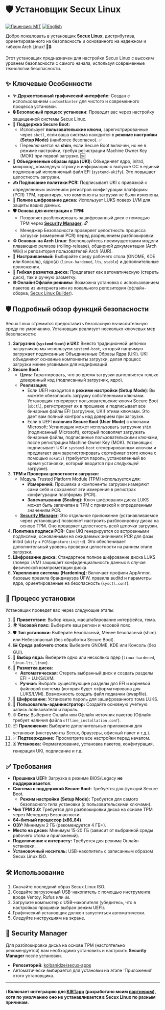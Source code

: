 # 🛡️ Установщик Secux Linux

[![Лицензия: MIT](https://img.shields.io/badge/License-MIT-yellow.svg)](https://opensource.org/licenses/MIT)
[![English](https://img.shields.io/badge/README-in_English-blue.svg)](README.md)

Добро пожаловать в установщик **Secux Linux**, дистрибутива, ориентированного на безопасность и основанного на надежном и гибком Arch Linux! 🐧🔒

Этот установщик предназначен для настройки Secux Linux с высоким уровнем безопасности с самого начала, используя современные технологии безопасности.

## ✨ Ключевые Особенности

*   **✨ Дружественный графический интерфейс:** Создан с использованием `customtkinter` для чистого и современного процесса установки.
*   **🔒 Безопасный процесс установки:** Проводит вас через настройку защищенной системы Secux Linux.
*   **🔑 Поддержка Secure Boot:**
    *   Использует **пользовательские ключи**, зарегистрированные через `sbctl`, если ваша система находится в **режиме настройки (Setup Mode)** (наиболее безопасно). ✅
    *   Переключается на **shim**, если Secure Boot включен, но не в режиме настройки, требуя регистрации Machine Owner Key (MOK) при первой загрузке. 🆗
*   **🧱 Объединенные образы ядра (UKI):** Объединяет ядро, initrd, микрокод, командную строку и информацию о выпуске ОС в единый подписанный исполняемый файл EFI (`systemd-ukify`). Это повышает целостность загрузки.
*   **✍️ Подписание политики PCR:** Подписывает UKI с привязкой к определенным значениям регистров конфигурации платформы (PCR) TPM, гарантируя, что компоненты загрузки не были изменены.
*   **🔐 Полное шифрование диска:** Использует LUKS поверх LVM для защиты ваших данных.
*   **🛡️ Основа для интеграции с TPM:**
    *   Позволяет разблокировать зашифрованный диск с помощью TPM через [**Security Manager**](https://github.com/kolbanidze/secux-apps). 🔓
    *   Менеджер Безопасности проверяет целостность процесса загрузки (измерения PCR) перед разрешением разблокировки.
*   **⚙️ Основан на Arch Linux:** Воспользуйтесь преимуществами модели плавающих релизов (rolling-release), обширной документации (Arch Wiki) и репозитория пользователей Arch (AUR).
*   **🔧 Настраиваемый:** Выбирайте среду рабочего стола (GNOME, KDE или Консоль), ядро(а) (`linux-hardened`, `lts`, `stable`) и дополнительные приложения.
*   **💾 Гибкая разметка диска:** Предлагает как автоматическую (стереть диск), так и ручную разметку.
*   **🌐 Онлайн/Офлайн режимы:** Возможна установка с использованием пакетов из интернета или из локального репозитория (офлайн-сборка, [Secux Linux Builder](https://github.com/kolbanidze/secux-iso)).

## 🛡️ Подробный обзор функций безопасности

Secux Linux стремится предоставить безопасную вычислительную среду по умолчанию. Установщик реализует несколько ключевых мер безопасности:

1.  **Загрузчик (`systemd-boot`) и UKI:** Вместо традиционной цепочки загрузчиков мы используем `systemd-boot`, который напрямую загружает подписанные Объединенные Образы Ядра (UKI). UKI объединяют основные компоненты загрузки, делая процесс загрузки менее уязвимым для модификаций.
2.  **Secure Boot:**
    *   **Цель:** Гарантировать, что во время загрузки выполняется только доверенный код (подписанный загрузчик, ядро).
    *   **Реализация:**
        *   Если UEFI находится в **режиме настройки (Setup Mode)**: Вы можете обезопасить загрузку собственными ключами. Установщик генерирует пользовательские ключи Secure Boot (`sbctl`), регистрирует их в прошивке и подписывает все бинарные файлы EFI (загрузчик, UKI) этими ключами. Это дает вам полный контроль над доверием при загрузке.
        *   Если в UEFI **включен Secure Boot (User Mode)** с ключами Microsoft: Установщик может использовать загрузчик `shim` (подписанный Microsoft), который позволяет загружать бинарные файлы, подписанные пользовательскими ключами, после регистрации Machine Owner Key (MOK). Установщик подписывает UKI и `systemd-boot` сгенерированным ключом и предлагает вам зарегистрировать сертификат этого ключа с помощью `mokutil` (требуется пароль, установленный во время установки, который вводится при *следующей* загрузке).
3.  **TPM и Проверка целостности загрузки:**
    *   Модуль Trusted Platform Module (TPM) используется для:
        *   **Измерений:** Прошивка и компоненты загрузки измеряют сами себя и сохраняют эти измерения в регистрах конфигурации платформы (PCR).
        *   **Запечатывания (Sealing):** Ключ шифрования диска LUKS может быть запечатан в TPM с привязкой к определенным значениям PCR.
    *   [**Security Manager**](https://github.com/kolbanidze/secux-apps): Это отдельное приложение (устанавливаемое через установщик) позволяет настроить разблокировку диска на основе TPM. Оно проверяет целостность всей цепочки загрузки.
4.  **Политика подписи PCR:** Сам UKI генерируется со встроенными подписями, основанными на ожидаемых значениях PCR для фазы initrd (`ukify` + `PCRSignature:initrd`). Это обеспечивает дополнительный уровень проверки целостности на раннем этапе загрузки.
5.  **Шифрование диска:** Стандартное полное шифрование диска LUKS (поверх LVM) защищает конфиденциальность данных в случае физической компрометации диска.
6.  **Укрепление системы (Hardening):** Включает профили AppArmor, базовые правила брандмауэра UFW, правила auditd и параметры ядра, ориентированные на безопасность (`sysctl.conf`).

## 🚀 Процесс установки

Установщик проведет вас через следующие этапы:

1.  👋 **Приветствие:** Выбор языка, масштабирование интерфейса, тема.
2.  🌍 **Часовой пояс:** Выберите ваш регион и часовой пояс.
3.  🛡️ **Тип установки:** Выберите Безопасный, Менее безопасный (shim) или Небезопасный (без обработки Secure Boot).
4.  🖼️ **Среда рабочего стола:** Выберите GNOME, KDE или Консоль (без GUI).
5.  🐧 **Выбор ядра:** Выберите одно или несколько ядер (`linux-hardened`, `linux-lts`, `linux`).
6.  💾 **Разметка диска:**
    *   **Автоматическая:** Стереть выбранный диск и создать разделы EFI + LUKS/LVM.
    *   **Ручная:** Выбрать существующие разделы для EFI и корневой файловой системы (которая будет отформатирована для LUKS/LVM). Возможность создать файл подкачки (swapfile).
7.  🔑 **Шифрование:** Установите пароль для зашифрованного тома LUKS.
8.  👤 **Пользователь-администратор:** Создайте основную учетную запись пользователя и пароль.
9.  🌐 **Сеть:** Выберите Онлайн или Офлайн источник пакетов (Офлайн требует наличия файла `offline_installation.conf`).
10. 📦 **Приложения:** Выберите дополнительные приложения для установки (инструменты Secux, браузеры, офисный пакет и т.д.).
11. ✅ **Подтверждение:** Просмотрите все настройки перед началом.
12. ⏳ **Установка:** Форматирование, установка пакетов, конфигурация, генерация UKI, подписание и т.д.

## ✅ Требования

*   **Прошивка UEFI:** Загрузка в режиме BIOS/Legacy **не поддерживается**.
*   **Система с поддержкой Secure Boot:** Требуется для функций Secure Boot.
    *   **Режим настройки (Setup Mode):** Требуется для самого безопасного типа установки (с пользовательскими ключами).
*   **Чип TPM 2.0:** Требуется для разблокировки диска на основе TPM через Менеджер Безопасности.
*   **64-битный процессор (x86_64)**
*   **ОЗУ:** Минимум 2 ГБ (рекомендуется 4 ГБ+).
*   **Место на диске:** Минимум 15-20 ГБ (зависит от выбранной среды рабочего стола и приложений).
*   **Подключение к интернету:** Требуется для режима Онлайн установки.
*   **Установочный носитель:** USB-накопитель с записанным образом Secux Linux ISO.

## 🛠️ Использование

1.  Скачайте последний образ Secux Linux ISO.
2.  Создайте загрузочный USB-накопитель с помощью инструмента вроде Ventoy, Rufus или `dd`.
3.  Загрузите компьютер с USB-накопителя (убедитесь, что в настройках прошивки выбран режим UEFI).
4.  Графический установщик должен запуститься автоматически.
5.  Следуйте инструкциям на экране.

## 🔐 Security Manager

Для разблокировки диска на основе TPM (настоятельно рекомендуется) вам необходимо установить и настроить **Security Manager** после установки.
*   **Репозиторий:** [kolbanidze/secux-apps](https://github.com/kolbanidze/secux-apps)
*   Автоматически выбирается для установки на этапе 'Приложения' этого установщика.

---

#### ℹ️ Включает интеграцию для [KIRTapp](https://github.com/KIRT-king/test_app) (разработано моим [партнером](https://github.com/KIRT-king)), хотя по умолчанию оно не устанавливается в Secux Linux по разным причинам.
